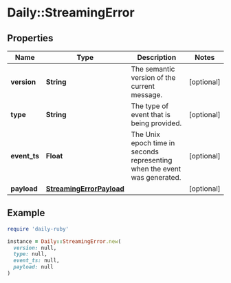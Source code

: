 # Daily::StreamingError

## Properties

| Name | Type | Description | Notes |
| ---- | ---- | ----------- | ----- |
| **version** | **String** | The semantic version of the current message. | [optional] |
| **type** | **String** | The type of event that is being provided. | [optional] |
| **event_ts** | **Float** | The Unix epoch time in seconds representing when the event was generated. | [optional] |
| **payload** | [**StreamingErrorPayload**](StreamingErrorPayload.md) |  | [optional] |

## Example

```ruby
require 'daily-ruby'

instance = Daily::StreamingError.new(
  version: null,
  type: null,
  event_ts: null,
  payload: null
)
```

